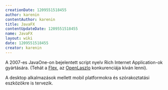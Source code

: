 ```yaml
---
creationDate: 1209551518455 
author: karenin 
contentAuthor: karenin 
title: JavaFX 
contentUpdateDate: 1209551518455 
name: JavaFX 
layout: wiki 
date: 1209551518455 
creator: karenin 
---
```

A 2007-es JavaOne-on bejelentett script nyelv Rich Internet Application-ok gyártására. (Tehát a [Flex](flex.html), az [OpenLaszlo](openlaszlo.html) konkurenciája kíván lenni).

A desktop alkalmazások mellett mobil platformokra és szórakoztatási eszközökre is tervezik.
